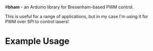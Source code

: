 #**bham** - an Arduino library for Bresenham-based PWM control.

This is useful for a range of applications, but in my case I'm using it for PWM over SPI to control lasers!

# Example Usage


